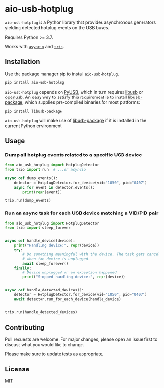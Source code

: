 # aio-usb-hotplug

`aio-usb-hotplug` is a Python library that provides asynchronous generators
yielding detected hotplug events on the USB buses.

Requires Python >= 3.7.

Works with [`asyncio`](https://docs.python.org/3/library/asyncio.html)
and [`trio`](https://trio.readthedocs.io/en/stable/).

## Installation

Use the package manager [pip](https://pip.pypa.io/en/stable/) to install
`aio-usb-hotplug`.

```bash
pip install aio-usb-hotplug
```

`aio-usb-hotplug` depends on [PyUSB](https://pypi.org/pypi/pyusb), which
in turn requires [libusb](https://libusb.info) or
[openusb](https://sourceforge.net/projects/openusb/). An easy way to satisfy
this requirement is to install
[libusb-package](https://pypi.org/pypi/libusb-package), which supplies
pre-compiled binaries for most platforms:

```bash
pip install libusb-package
```

`aio-usb-hotplug` will make use of
[libusb-package](https://pypi.org/pypi/libusb-package) if it is installed in
the current Python environment.

## Usage

### Dump all hotplug events related to a specific USB device

```python
from aio_usb_hotplug import HotplugDetector
from trio import run  # ...or asyncio

async def dump_events():
    detector = HotplugDetector.for_device(vid="1050", pid="0407")
    async for event in detector.events():
        print(repr(event))

trio.run(dump_events)
```

### Run an async task for each USB device matching a VID/PID pair

```python
from aio_usb_hotplug import HotplugDetector
from trio import sleep_forever


async def handle_device(device):
    print("Handling device:", repr(device))
    try:
        # Do something meaningful with the device. The task gets cancelled
        # when the device is unplugged.
        await sleep_forever()
    finally:
        # Device unplugged or an exception happened
        print("Stopped handling device:", repr(device))


async def handle_detected_devices():
    detector = HotplugDetector.for_device(vid="1050", pid="0407")
    await detector.run_for_each_device(handle_device)


trio.run(handle_detected_devices)
```

## Contributing

Pull requests are welcome. For major changes, please open an issue first to
discuss what you would like to change.

Please make sure to update tests as appropriate.

## License

[MIT](https://choosealicense.com/licenses/mit/)
